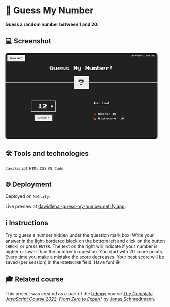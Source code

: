 # 📲 Guess My Number

**Guess a random number between 1 and 20.**

## 💻 Screenshot
[<img src="guess-my-number-screenshot.webp" alt="Screenshot of the Guess My Number game-app" width="480px">](https://dawidlehai-guess-my-number.netlify.app/ 'Live preview')

## 🛠️ Tools and technologies
`JavaScript` `HTML` `CSS` `VS Code`

## 🌐 Deployment
Deployed on `Netlify`.

Live preview at [dawidlehai-guess-my-number.netlify.app](https://dawidlehai-guess-my-number.netlify.app/).

## ℹ️ Instructions
Try to guess a number hidden under the question mark box! Write your answer in the light-bordered block on the bottom left and click on the button `CHECK!` or press `ENTER`. The text on the right will indicate if your number is higher or lower than the number in question. You start with 20 score points. Every time you make a mistake the score decreases. Your best score will be saved (per session) in the `HIGHSCORE` field. Have fun! 😁

## 🎓 Related course
This project was created as a part of the [Udemy](https://www.udemy.com/ 'Udemy') course [_The Complete JavaScript Course 2022: From Zero to Expert!_](https://www.udemy.com/course/the-complete-javascript-course/ 'See this course on Udemy') by [Jonas Schmedtmann](https://twitter.com/jonasschmedtman 'Jonas Schmedtmann on Twitter').
